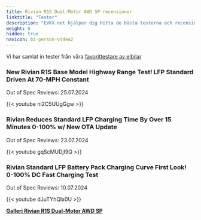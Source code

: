 ```yaml
---
title: Rivian R1S Dual-Motor AWD SP recensioner
linktitle: "Tester"
description: "EVKX.net hjälper dig hitta de bästa testerna och recensionerna av denna modell."
weight: 6
hidden: true
navicon: bi-person-video2
---
```

Vi har samlat in tester från våra [favorittestare av elbilar](../../../../../guides/evreviewers/)

<div class="container text-center shadow p-2 pe-4 mb-5 bg-body-tertiary rounded border">
<h3>New Rivian R1S Base Model Highway Range Test! LFP Standard Driven At 70-MPH Constant</h3>
<p>Out of Spec Reviews: 25.07.2024</p>

{{< youtube ni2C5UUgGgw >}}

</div>
<div class="container text-center shadow p-2 pe-4 mb-5 bg-body-tertiary rounded border">
<h3>Rivian Reduces Standard LFP Charging Time By Over 15 Minutes 0-100% w/ New OTA Update</h3>
<p>Out of Spec Reviews: 23.07.2024</p>

{{< youtube gqScMUDjI9Q >}}

</div>
<div class="container text-center shadow p-2 pe-4 mb-5 bg-body-tertiary rounded border">
<h3>Rivian Standard LFP Battery Pack Charging Curve First Look! 0-100% DC Fast Charging Test</h3>
<p>Out of Spec Reviews: 10.07.2024</p>

{{< youtube dJuTYhQlx0U >}}

</div>
<div class="mt-3 mb-3">
<a href="../gallery/" class="text-decoration-none text-black">
<strong><i class="bi-arrow-left"></i>Galleri  </strong>
</a>
<a href="../" class="text-decoration-none text-black float-end">
<strong>Rivian R1S Dual-Motor AWD SP <i class="bi-arrow-right"></i></strong>
</a>
</div>
